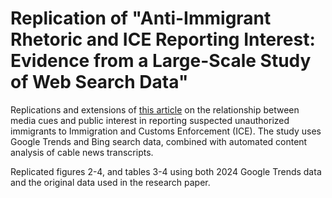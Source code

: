 # Replication of "Anti-Immigrant Rhetoric and ICE Reporting Interest: Evidence from a Large-Scale Study of Web Search Data"

Replications and extensions of [this article](https://www.cambridge.org/core/journals/british-journal-of-political-science/article/abs/antiimmigrant-rhetoric-and-ice-reporting-interest-evidence-from-a-largescale-study-of-web-search-data/AF982680AEC49AE65CACFD73352A44AD) on the relationship between media cues and public interest in reporting suspected unauthorized immigrants to Immigration and Customs Enforcement (ICE). The study uses Google Trends and Bing search data, combined with automated content analysis of cable news transcripts.

Replicated figures 2-4, and tables 3-4 using both 2024 Google Trends data and the original data used in the research paper.
